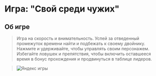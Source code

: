 # Игра: "Свой среди чужих"

## Об игре
> Игра на скорость и внимательность. Успей за отведенный промежуток времени найти и подбежать к своему двойнику.
> Нажмите и удерживайте, чтобы управлять своим персонажем.
> Избегайте ловушек и препятствия, чтобы включить оставшееся время в бонус прохождения и продвинуться в таблице лидеров.

>![Яндекс игры](https://yandex.ru/games/#app=252738)
